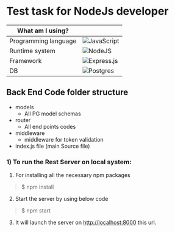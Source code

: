 # Test task for NodeJs developer

<div align="center">
  
| What am I using?                                          | |
| --------------------------------------------------------- | ------------------------------------------------------------------------------------------- |
|Programming language|![JavaScript](https://img.shields.io/badge/javascript-%23323330.svg?style=for-the-badge&logo=javascript&logoColor=%23F7DF1E)                                                                     
| Runtime system                                            | ![NodeJS](https://img.shields.io/badge/node.js-6DA55F?style=for-the-badge&logo=node.js&logoColor=white)                |
| Framework       | ![Express.js](https://img.shields.io/badge/express.js-%23404d59.svg?style=for-the-badge&logo=express&logoColor=%2361DAFB) |
| DB | ![Postgres](https://img.shields.io/badge/postgres-%23316192.svg?style=for-the-badge&logo=postgresql&logoColor=white) |

</div>

## **Back End Code folder structure**

- models
  - All PG model schemas
- router
  - All end points codes
- middleware
  - middleware for token validation 
- index.js file (main Source file)

### 1) To run the Rest Server on local system:

1. For installing all the necessary npm packages

> \$ npm install

2. Start the server by using below code

> \$ npm start

3. It will launch the server on [http://localhost:8000](http://localhost:8000) this url.

